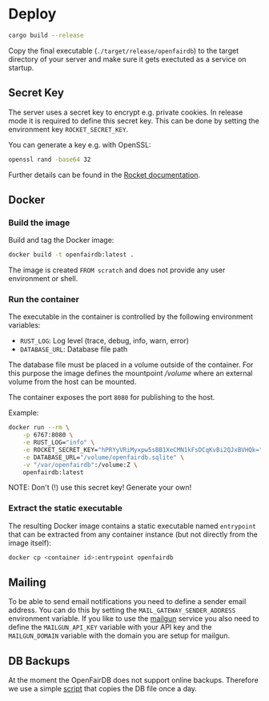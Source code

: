 # Deploy

```sh
cargo build --release
```

Copy the final executable (`./target/release/openfairdb`)
to the target directory of your server and make sure it gets
exectuted as a service on startup.

## Secret Key

The server uses a secret key to encrypt e.g. private cookies.
In release mode it is required to define this secret key.
This can be done by setting the environment key `ROCKET_SECRET_KEY`.

You can generate a key e.g. with OpenSSL:

```sh
openssl rand -base64 32
```

Further details can be found in the [Rocket documentation](https://rocket.rs/v0.5-rc/guide/configuration/#secret-key).

## Docker

### Build the image

Build and tag the Docker image:

```sh
docker build -t openfairdb:latest .
```

The image is created `FROM scratch` and does not provide any user environment or shell.

### Run the container

The executable in the container is controlled by the following environment variables:

- `RUST_LOG`: Log level (trace, debug, info, warn, error)
- `DATABASE_URL`: Database file path

The database file must be placed in a volume outside of the container. For
this purpose the image defines the mountpoint */volume* where an external volume
from the host can be mounted.

The container exposes the port `8080` for publishing to the host.

Example:

```sh
docker run --rm \
    -p 6767:8080 \
    -e RUST_LOG="info" \
    -e ROCKET_SECRET_KEY="hPRYyVRiMyxpw5sBB1XeCMN1kFsDCqKvBi2QJxBVHQk=" \
    -e DATABASE_URL="/volume/openfairdb.sqlite" \
    -v "/var/openfairdb":/volume:Z \
    openfairdb:latest
```

NOTE: Don't (!) use this secret key! Generate your own!

### Extract the static executable

The resulting Docker image contains a static executable named `entrypoint` that can be extracted
from any container instance (but not directly from the image itself):

```sh
docker cp <container id>:entrypoint openfairdb
```

## Mailing

To be able to send email notifications you need to define
a sender email address. You can do this by setting the
`MAIL_GATEWAY_SENDER_ADDRESS` environment variable.
If you like to use the [mailgun](https://mailgun.com)
service you also need to define the
`MAILGUN_API_KEY` variable with your API key
and the `MAILGUN_DOMAIN` variable with the domain
you are setup for mailgun.

## DB Backups

At the moment the OpenFairDB does not support online backups.
Therefore we use a simple
[script](https://github.com/kartevonmorgen/openfairdb/blob/main/scripts/backup_db.sh)
that copies the DB file once a day.
